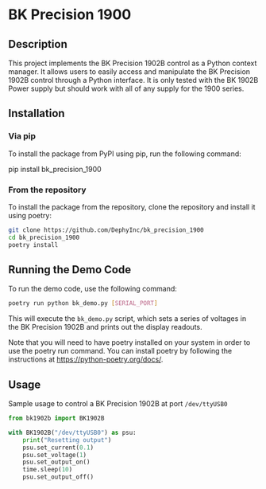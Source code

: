 # BK Precision 1900

## Description

This project implements the BK Precision 1902B control as a Python context manager. It allows users to easily access and manipulate the BK Precision 1902B control through a Python interface. It is only tested with the BK 1902B Power supply but should work with all of any supply for the 1900 series.

## Installation

### Via pip

To install the package from PyPI using pip, run the following command:

pip install bk_precision_1900

### From the repository

To install the package from the repository, clone the repository and install it using poetry:

```bash
git clone https://github.com/DephyInc/bk_precision_1900
cd bk_precision_1900
poetry install
```

## Running the Demo Code

To run the demo code, use the following command:

```bash
poetry run python bk_demo.py [SERIAL_PORT]
```

This will execute the `bk_demo.py` script, which sets a series of voltages in the BK Precision 1902B and prints out the display readouts.

Note that you will need to have poetry installed on your system in order to use the poetry run command. You can install poetry by following the instructions at https://python-poetry.org/docs/.

## Usage

Sample usage to control a BK Precision 1902B at port `/dev/ttyUSB0`

```python
from bk1902b import BK1902B

with BK1902B("/dev/ttyUSB0") as psu:
    print("Resetting output")
    psu.set_current(0.1)
    psu.set_voltage(1)
    psu.set_output_on()
    time.sleep(10)
    psu.set_output_off()
```
